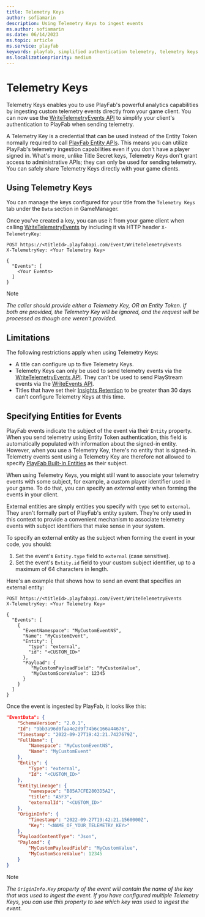```yaml
---
title: Telemetry Keys
author: sofiamarin
description: Using Telemetry Keys to ingest events
ms.author: sofiamarin
ms.date: 06/14/2023
ms.topic: article
ms.service: playfab
keywords: playfab, simplified authentication telemetry, telemetry keys
ms.localizationpriority: medium
---
```


# Telemetry Keys

Telemetry Keys enables you to use PlayFab's powerful analytics capabilities by ingesting custom telemetry events directly from your game client. You can now use the [WriteTelemetryEvents API](/rest/api/playfab/events/play-stream-events/write-telemetry-events) to simplify your client's authentication to PlayFab when sending telemetry.

A Telemetry Key is a credential that can be used instead of the Entity Token normally required to call [PlayFab Entity APIs](../entities/index.md). This means you can utilize PlayFab's telemetry ingestion capabilities even if you don't have a player signed in. What's more, unlike Title Secret keys, Telemetry Keys don't grant access to administrative APIs; they can only be used for sending telemetry. You can safely share Telemetry Keys directly with your game clients.

## Using Telemetry Keys

You can manage the keys configured for your title from the `Telemetry Keys` tab under the `Data` section in GameManager.

Once you've created a key, you can use it from your game client when calling [WriteTelemetryEvents](/rest/api/playfab/events/play-stream-events/write-telemetry-events) by including it via HTTP header `X-TelemetryKey`:

```HTTP
POST https://<titleId>.playfabapi.com/Event/WriteTelemetryEvents
X-TelemetryKey: <Your Telemetry Key>

{
  "Events": [
    <Your Events>
  ]
}
```

> [!NOTE]
> _The caller should provide either a Telemetry Key, OR an Entity Token. If both are provided, the Telemetry Key will be ignored, and the request will be processed as though one weren't provided._

## Limitations

The following restrictions apply when using Telemetry Keys:
* A title can configure up to five Telemetry Keys.
* Telemetry Keys can only be used to send telemetry events via the [WriteTelemetryEvents API](/rest/api/playfab/events/play-stream-events/write-telemetry-events). They can't be used to send PlayStream events via the [WriteEvents API](/rest/api/playfab/events/play-stream-events/write-events).
* Titles that have set their [Insights Retention](./../../insights/performance-retention.md) to be 
greater than 30 days can't configure Telemetry Keys at this time.

## Specifying Entities for Events

PlayFab events indicate the subject of the event via their `Entity` property. When you send telemetry using Entity Token authentication, this field is automatically populated with information about the signed-in entity. However, when you use a Telemetry Key, there's no entity that is signed-in. Telemetry events sent using a Telemetry Key are therefore not allowed to specify [PlayFab Built-In Entities](../entities/available-built-in-entity-types.md) as their subject.

When using Telemetry Keys, you might still want to associate your telemetry events with some subject, for example, a custom player identifier used in your game. To do that, you can specify an *external* entity when forming the events in your client.

External entities are simply entities you specify with `type` set to `external`. They aren't formally part of PlayFab's entity system. They're only used in this context to provide a convenient mechanism to associate telemetry events with subject identifiers that make sense in your system.

To specify an external entity as the subject when forming the event in your code, you should:

1. Set the event's `Entity.type` field to `external` (case sensitive).
2. Set the event's `Entity.id` field to your custom subject identifier, up to a maximum of 64 characters in length.


Here's an example that shows how to send an event that specifies an external entity:

```HTTP
POST https://<titleId>.playfabapi.com/Event/WriteTelemetryEvents
X-TelemetryKey: <Your Telemetry Key>

{
  "Events": [
    {
      "EventNamespace": "MyCustomEventNS",
      "Name": "MyCustomEvent",
      "Entity": {
        "type": "external",
        "id": "<CUSTOM_ID>"
      },
      "Payload": {
         "MyCustomPayloadField": "MyCustomValue",
         "MyCustomScoreValue": 12345
      }
    }
  ]
}
```

Once the event is ingested by PlayFab, it looks like this:

```JSON
"EventData": { 
    "SchemaVersion": "2.0.1", 
    "Id": "9bb3a96d0faa4e2d9f74b6c166a44676", 
    "Timestamp": "2022-09-27T19:42:21.7427679Z", 
    "FullName": { 
        "Namespace": "MyCustomEventNS", 
        "Name": "MyCustomEvent" 
    }, 
    "Entity": { 
        "Type": "external", 
        "Id": "<CUSTOM_ID>" 
    }, 
    "EntityLineage": { 
        "namespace": "B85A7CFE2803D5A2",
        "title": "A5F3",
        "externalId": "<CUSTOM_ID>"
    }, 
    "OriginInfo": { 
        "Timestamp": "2022-09-27T19:42:21.1560000Z",
        "Key": "<NAME_OF_YOUR_TELEMETRY_KEY>"
    }, 
    "PayloadContentType": "Json", 
    "Payload": { 
        "MyCustomPayloadField": "MyCustomValue",
        "MyCustomScoreValue": 12345
    } 
} 
```

> [!NOTE]
> _The `OriginInfo.Key` property of the event will contain the name of the key that was used to ingest the event. If you have configured multiple Telemetry Keys, you can use this property to see which key was used to ingest the event._
